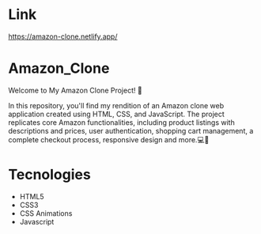 # Link

https://amazon-clone.netlify.app/

# Amazon_Clone

 Welcome to My Amazon Clone Project! 🚀

In this repository, you'll find my rendition of an Amazon clone web application created using HTML, CSS, and JavaScript. The project replicates core Amazon functionalities, including product listings with descriptions and prices, user authentication, shopping cart management, a complete checkout process, responsive design and more.💻🌟


# Tecnologies
* HTML5
* CSS3
* CSS Animations
* Javascript
